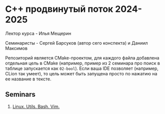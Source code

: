 # С++ продвинутый поток 2024-2025

Лектор курса - Илья Мещерин

Семинаристы - Сергей Барсуков (автор сего конспекта) и Даниил Максимов

Репозиторий является CMake-проектом, для каждого файла добавлена отдельная цель в CMake (например, пример из 2 семинара про поиск в таблице запускается как `02-bool`). Если ваша IDE позволяет (например, CLion так умеет), то цель может быть запущена просто по нажатию на ее название в тексте. 
## Seminars
1. [Linux. Utils. Bash. Vim.](sem_01/sem_01.md)
